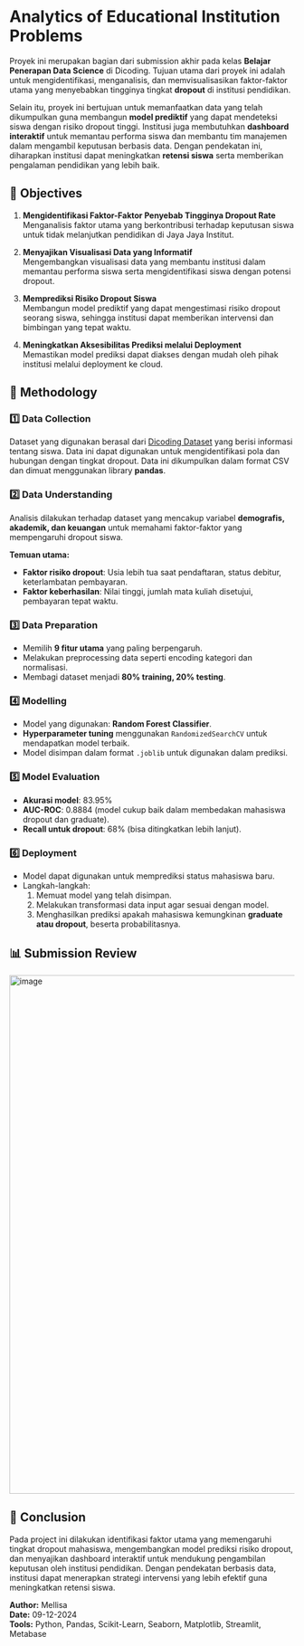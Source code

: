 # Analytics of Educational Institution Problems

Proyek ini merupakan bagian dari submission akhir pada kelas **Belajar Penerapan Data Science** di Dicoding. Tujuan utama dari proyek ini adalah untuk mengidentifikasi, menganalisis, dan memvisualisasikan faktor-faktor utama yang menyebabkan tingginya tingkat **dropout** di institusi pendidikan.

Selain itu, proyek ini bertujuan untuk memanfaatkan data yang telah dikumpulkan guna membangun **model prediktif** yang dapat mendeteksi siswa dengan risiko dropout tinggi. Institusi juga membutuhkan **dashboard interaktif** untuk memantau performa siswa dan membantu tim manajemen dalam mengambil keputusan berbasis data. Dengan pendekatan ini, diharapkan institusi dapat meningkatkan **retensi siswa** serta memberikan pengalaman pendidikan yang lebih baik.

## 🎯 Objectives

1. **Mengidentifikasi Faktor-Faktor Penyebab Tingginya Dropout Rate**  
   Menganalisis faktor utama yang berkontribusi terhadap keputusan siswa untuk tidak melanjutkan pendidikan di Jaya Jaya Institut.

2. **Menyajikan Visualisasi Data yang Informatif**  
   Mengembangkan visualisasi data yang membantu institusi dalam memantau performa siswa serta mengidentifikasi siswa dengan potensi dropout.

3. **Memprediksi Risiko Dropout Siswa**  
   Membangun model prediktif yang dapat mengestimasi risiko dropout seorang siswa, sehingga institusi dapat memberikan intervensi dan bimbingan yang tepat waktu.

4. **Meningkatkan Aksesibilitas Prediksi melalui Deployment**  
   Memastikan model prediksi dapat diakses dengan mudah oleh pihak institusi melalui deployment ke cloud.

## 📑 Methodology

### 1️⃣ Data Collection
Dataset yang digunakan berasal dari [Dicoding Dataset](https://github.com/dicodingacademy/dicoding_dataset/blob/main/students_performance/data.csv) yang berisi informasi tentang siswa. Data ini dapat digunakan untuk mengidentifikasi pola dan hubungan dengan tingkat dropout. Data ini dikumpulkan dalam format CSV dan dimuat menggunakan library **pandas**.

### 2️⃣ Data Understanding
Analisis dilakukan terhadap dataset yang mencakup variabel **demografis, akademik, dan keuangan** untuk memahami faktor-faktor yang mempengaruhi dropout siswa.

**Temuan utama:**
- **Faktor risiko dropout**: Usia lebih tua saat pendaftaran, status debitur, keterlambatan pembayaran.
- **Faktor keberhasilan**: Nilai tinggi, jumlah mata kuliah disetujui, pembayaran tepat waktu.

### 3️⃣ Data Preparation
- Memilih **9 fitur utama** yang paling berpengaruh.
- Melakukan preprocessing data seperti encoding kategori dan normalisasi.
- Membagi dataset menjadi **80% training, 20% testing**.

### 4️⃣ Modelling
- Model yang digunakan: **Random Forest Classifier**.
- **Hyperparameter tuning** menggunakan `RandomizedSearchCV` untuk mendapatkan model terbaik.
- Model disimpan dalam format `.joblib` untuk digunakan dalam prediksi.

### 5️⃣ Model Evaluation
- **Akurasi model**: 83.95%
- **AUC-ROC**: 0.8884 (model cukup baik dalam membedakan mahasiswa dropout dan graduate).
- **Recall untuk dropout**: 68% (bisa ditingkatkan lebih lanjut).

### 6️⃣ Deployment
- Model dapat digunakan untuk memprediksi status mahasiswa baru.
- Langkah-langkah:
  1. Memuat model yang telah disimpan.
  2. Melakukan transformasi data input agar sesuai dengan model.
  3. Menghasilkan prediksi apakah mahasiswa kemungkinan **graduate atau dropout**, beserta probabilitasnya.

## 📊 Submission Review
<img width="917" alt="image" src="https://github.com/user-attachments/assets/4e4fe590-2c64-4748-b70d-d200e8728878" />

## 📌 Conclusion
Pada project ini dilakukan identifikasi faktor utama yang memengaruhi tingkat dropout mahasiswa, mengembangkan model prediksi risiko dropout, dan menyajikan dashboard interaktif untuk mendukung pengambilan keputusan oleh institusi pendidikan. Dengan pendekatan berbasis data, institusi dapat menerapkan strategi intervensi yang lebih efektif guna meningkatkan retensi siswa.

**Author:** Mellisa  
**Date:** 09-12-2024  
**Tools:** Python, Pandas, Scikit-Learn, Seaborn, Matplotlib, Streamlit, Metabase